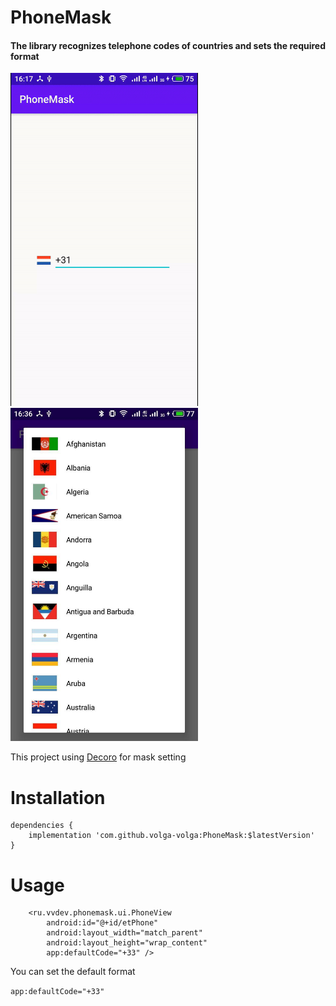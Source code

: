 # PhoneMask

#### The library recognizes telephone codes of countries and sets the required format

<img src="preview.gif" width="300" height="533">   <img src="countries.jpg" width="300" height="533">

This project using [Decoro](https://github.com/TinkoffCreditSystems/decoro) for mask setting


# Installation

```
dependencies {
    implementation 'com.github.volga-volga:PhoneMask:$latestVersion'
}
```
# Usage

```
    <ru.vvdev.phonemask.ui.PhoneView
        android:id="@+id/etPhone"
        android:layout_width="match_parent"
        android:layout_height="wrap_content"
        app:defaultCode="+33" />

```

You can set the default format

`app:defaultCode="+33"`
